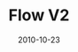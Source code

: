 ---
title: "Flow V2"
description: "AI assistant to streamline your workflow"
date: "2010-10-23"
contact: "jcramer@mozilla.com"

product:
  -
    name: "Flow"
    icon: "./images/flow-v2-icon.svg"
    hero:
      -
        title: "Stay in your flow"
        text: "Stop interrupting what you're doing to look up information. Flow gets you the data you need, when you need it."
        cta: "Preview Flow"
        image: "./images/flow-v2-hero.png"
    facets:
      -
        title: "Your personal assistant"
        text: "Flow searches all of your notes, bookmarks, and Pocket saves. It's like a personal assistant for whatever you want to do on the web."
        image: "./images/flow-v2-facet-1.png"
      -
        title: "Everything searchable"
        text: "With automatic image, text, and audio recognition, Flow can search all data types. You can easily find anything you save, even handwritten notes, screenshots, and audio recordings."
        image: "./images/flow-v2-facet-2.png"
      -
        title: "Auto-categorization, your way"
        text: "Flow auto-categorizes all of your data. Want to create your own tags? Flow will re-organize to re-tag everything accordingly."
        image: "./images/flow-v2-facet-3.png"
      -
        title: "Flow wherever you go"
        text: "Access Flow across your devices. You'll stay in one flow, and in the know with helpful AI reminders and prompts."
        image: "./images/flow-v2-facet-4.png"
---